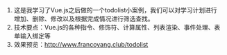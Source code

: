 1. 这是我学习了Vue.js之后做的一个todolist小案例，我们可以对学习计划进行增加、删除、修改以及根据完成情况进行筛选查找。
2. 技术要点：Vue.js的各种指令、修饰符、计算属性、列表渲染、事件处理、表单输入绑定等
3. 效果预览：http://www.francoyang.club/todolist

